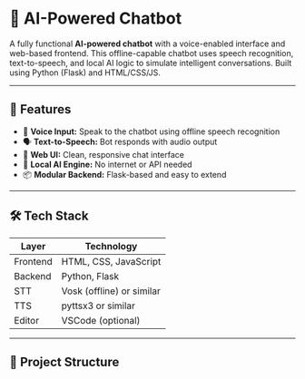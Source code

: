 # 🤖 AI-Powered Chatbot

A fully functional **AI-powered chatbot** with a voice-enabled interface and web-based frontend. This offline-capable chatbot uses speech recognition, text-to-speech, and local AI logic to simulate intelligent conversations. Built using Python (Flask) and HTML/CSS/JS.

---

## 🌟 Features

- 🎤 **Voice Input:** Speak to the chatbot using offline speech recognition
- 🗣️ **Text-to-Speech:** Bot responds with audio output
- 💬 **Web UI:** Clean, responsive chat interface
- 🧠 **Local AI Engine:** No internet or API needed
- 📦 **Modular Backend:** Flask-based and easy to extend

---

## 🛠️ Tech Stack

| Layer      | Technology     |
|------------|----------------|
| Frontend   | HTML, CSS, JavaScript |
| Backend    | Python, Flask         |
| STT        | Vosk (offline) or similar |
| TTS        | pyttsx3 or similar |
| Editor     | VSCode (optional) |

---

## 📁 Project Structure

